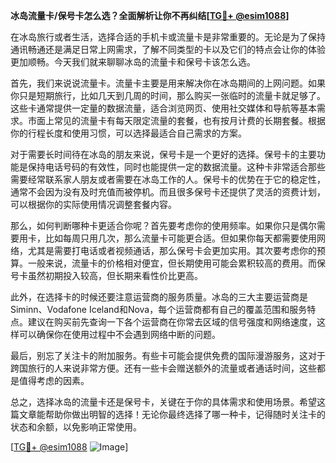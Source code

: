 **冰岛流量卡/保号卡怎么选？全面解析让你不再纠结[[TG💪+ @esim1088](https://t.me/s/esim1088)]**

在冰岛旅行或者生活，选择合适的手机卡或流量卡是非常重要的。无论是为了保持通讯畅通还是满足日常上网需求，了解不同类型的卡以及它们的特点会让你的体验更加顺畅。今天我们就来聊聊冰岛的流量卡和保号卡该怎么选。

首先，我们来说说流量卡。流量卡主要是用来解决你在冰岛期间的上网问题。如果你只是短期旅行，比如几天到几周的时间，那么购买一张临时的流量卡就足够了。这些卡通常提供一定量的数据流量，适合浏览网页、使用社交媒体和导航等基本需求。市面上常见的流量卡有每天限定流量的套餐，也有按月计费的长期套餐。根据你的行程长度和使用习惯，可以选择最适合自己需求的方案。

对于需要长时间待在冰岛的朋友来说，保号卡是一个更好的选择。保号卡的主要功能是保持电话号码的有效性，同时也能提供一定的数据流量。这种卡非常适合那些需要经常联系家人朋友或者需要在冰岛工作的人。保号卡的优势在于它的稳定性，通常不会因为没有及时充值而被停机。而且很多保号卡还提供了灵活的资费计划，可以根据你的实际使用情况调整套餐内容。

那么，如何判断哪种卡更适合你呢？首先要考虑你的使用频率。如果你只是偶尔需要用卡，比如每周只用几次，那么流量卡可能更合适。但如果你每天都需要使用网络，尤其是需要打电话或者视频通话，那么保号卡会更加实用。其次要考虑你的预算。一般来说，流量卡的价格相对便宜，但长期使用可能会累积较高的费用。而保号卡虽然初期投入较高，但长期来看性价比更高。

此外，在选择卡的时候还要注意运营商的服务质量。冰岛的三大主要运营商是Siminn、Vodafone Iceland和Nova，每个运营商都有自己的覆盖范围和服务特点。建议在购买前先查询一下各个运营商在你常去区域的信号强度和网络速度，这样可以确保你在使用过程中不会遇到网络中断的问题。

最后，别忘了关注卡的附加服务。有些卡可能会提供免费的国际漫游服务，这对于跨国旅行的人来说非常方便。还有一些卡会赠送额外的流量或者通话时间，这些都是值得考虑的因素。

总之，选择冰岛的流量卡还是保号卡，关键在于你的具体需求和使用场景。希望这篇文章能帮助你做出明智的选择！无论你最终选择了哪一种卡，记得随时关注卡的状态和余额，以免影响正常使用。

[[TG💪+ @esim1088](https://t.me/s/esim1088) ![Image](https://i.postimg.cc/4NQfJmqS/Snipaste-2025-05-13-00-14-12.png)]